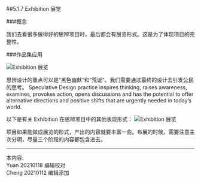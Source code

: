 
##5.1.7 Exhibition  展览

###概念

我们去看很多做得好的思辨项目时，最后都会有展览形式。这是为了体现项目的完整性。


###作品集应用

![ Exhibition 展览](http://kitpic.makebi.net/2021/cdsd_17.jpg)

思辨设计的重点可以是“黑色幽默”和“荒诞”。我们需要通过最终的设计去引发公民的思考。 Speculative Design practice inspires thinking, raisesawareness, examines, provokes action, opens discussionsand has the potential to offer alternative directions andpositive shifts that are urgently needed in today’s world.


以下是有关 Exhibition 在思辨项目中的其他表现形式：
![ Exhibition 展览](http://kitpic.makebi.net/2021/cdsd_18.jpg)

项目如果能做成展览的形式，产出的内容就要丰富一些。布展的时候，需要注意主次分明，尽量三个阶段的内容都包含进去。


---
本内容:    
Yuan 20210118 编辑校对  
Cheng 20210112 编辑添加
